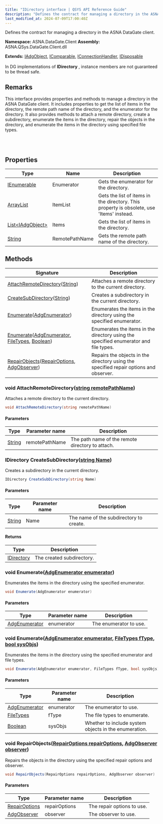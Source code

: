 ```yaml
---
title: "IDirectory interface | QSYS API Reference Guide"
description: "Defines the contract for managing a directory in the ASNA DataGate client. "
last_modified_at: 2024-07-09T17:00:40Z
---
```


Defines the contract for managing a directory in the ASNA DataGate client.

**Namespace:** ASNA.DataGate.Client
**Assembly:** ASNA.QSys.DataGate.Client.dll

**Extends:** [IAdgObject](/reference/datagate/datagate-client/i-adg-object.html), [IComparable](https://learn.microsoft.com/en-us/dotnet/api/system.icomparable-1?view=net-8.0), [IConnectionHandler](/reference/datagate/datagate-client/i-connection-handler.html), [IDisposable](https://learn.microsoft.com/en-us/dotnet/api/system.idisposable?view=net-8.0)
<br>
<br>
In DG implementations of **IDirectory** , instance members are not guaranteed to be thread safe.

## Remarks
This interface provides properties and methods to manage a directory in the ASNA DataGate client. 
It includes properties to get the list of items in the directory, the remote path name of the directory, 
and the enumerator for the directory. It also provides methods to attach a remote directory, 
create a subdirectory, enumerate the items in the directory, repair the objects in the directory, 
and enumerate the items in the directory using specified file types.

<br>
<br>

## Properties

| Type | Name | Description
| --- | --- | --- 
| [IEnumerable](https://learn.microsoft.com/en-us/dotnet/api/system.collections.generic.ienumerable-1?view=net-8.0) | Enumerator | Gets the enumerator for the directory. |
| [ArrayList](https://learn.microsoft.com/en-us/dotnet/api/system.collections.arraylist?view=net-8.0) | ItemList | Gets the list of items in the directory. This property is obsolete, use 'Items' instead. |
| [List\<IAdgObject\>](https://docs.microsoft.com/en-us/dotnet/api/system.collections.generic.list-1) | Items | Gets the list of items in the directory. |
| [String](https://learn.microsoft.com/en-us/dotnet/api/system.string?view=net-8.0) | RemotePathName | Gets the remote path name of the directory. |

## Methods

| Signature | Description |
| --- | --- |
| [AttachRemoteDirectory](#void-attachremotedirectorystring-remotepathname)([String](https://docs.microsoft.com/en-us/dotnet/api/system.string)) | Attaches a remote directory to the current directory.
| [CreateSubDirectory](#idirectory-createsubdirectorystring-name)([String](https://docs.microsoft.com/en-us/dotnet/api/system.string)) | Creates a subdirectory in the current directory.
| [Enumerate](#void-enumerateadgenumerator-enumerator)([AdgEnumerator](/reference/datagate/datagate-client/adg-enumerator.html)) | Enumerates the items in the directory using the specified enumerator.
| [Enumerate](#void-enumerateadgenumerator-enumerator-filetypes-ftype-bool-sysobjs)([AdgEnumerator](/reference/datagate/datagate-client/adg-enumerator.html), [FileTypes](/reference/datagate/datagate-common/file-types.html), [Boolean](https://docs.microsoft.com/en-us/dotnet/api/system.boolean)) | Enumerates the items in the directory using the specified enumerator and file types.
| [RepairObjects](#void-repairobjectsrepairoptions-repairoptions-adgobserver-observer)([RepairOptions](/reference/datagate/datagate-common/repair-options.html), [AdgObserver](/reference/datagate/datagate-client/adg-observer.html)) | Repairs the objects in the directory using the specified repair options and observer.

### void AttachRemoteDirectory([string remotePathName](https://learn.microsoft.com/en-us/dotnet/api/system.string?view=net-8.0))

Attaches a remote directory to the current directory.

```cs
void AttachRemoteDirectory(string remotePathName)
```

#### Parameters

| Type | Parameter name | Description
| --- | --- | ---
| [String](https://docs.microsoft.com/en-us/dotnet/api/system.string) | remotePathName | The path name of the remote directory to attach.

### IDirectory CreateSubDirectory([string Name](https://learn.microsoft.com/en-us/dotnet/api/system.string?view=net-8.0))

Creates a subdirectory in the current directory.

```cs
IDirectory CreateSubDirectory(string Name)
```

#### Parameters

| Type | Parameter name | Description
| --- | --- | ---
| [String](https://docs.microsoft.com/en-us/dotnet/api/system.string) | Name | The name of the subdirectory to create.

#### Returns

| Type | Description
| --- | ---
| [IDirectory](/reference/datagate/datagate-client/i-directory.html) | The created subdirectory.

### void Enumerate([AdgEnumerator enumerator](/reference/datagate/datagate-client/adg-enumerator.html))

Enumerates the items in the directory using the specified enumerator.

```cs
void Enumerate(AdgEnumerator enumerator)
```

#### Parameters

| Type | Parameter name | Description
| --- | --- | ---
| [AdgEnumerator](/reference/datagate/datagate-client/adg-enumerator.html) | enumerator | The enumerator to use.

### void Enumerate([AdgEnumerator enumerator](/reference/datagate/datagate-client/adg-enumerator.html), [FileTypes fType](/reference/datagate/datagate-common/file-types.html), [bool sysObjs](https://docs.microsoft.com/en-us/dotnet/api/system.boolean))

Enumerates the items in the directory using the specified enumerator and file types.

```cs
void Enumerate(AdgEnumerator enumerator, FileTypes fType, bool sysObjs)
```

#### Parameters

| Type | Parameter name | Description
| --- | --- | ---
| [AdgEnumerator](/reference/datagate/datagate-client/adg-enumerator.html) | enumerator | The enumerator to use.
| [FileTypes](/reference/datagate/datagate-common/file-types.html) | fType | The file types to enumerate.
| [Boolean](https://docs.microsoft.com/en-us/dotnet/api/system.boolean) | sysObjs | Whether to include system objects in the enumeration.

### void RepairObjects([RepairOptions repairOptions](/reference/datagate/datagate-common/repair-options.html), [AdgObserver observer](/reference/datagate/datagate-client/adg-observer.html))

Repairs the objects in the directory using the specified repair options and observer.

```cs
void RepairObjects(RepairOptions repairOptions, AdgObserver observer)
```

#### Parameters

| Type | Parameter name | Description
| --- | --- | ---
| [RepairOptions](/reference/datagate/datagate-common/repair-options.html) | repairOptions | The repair options to use.
| [AdgObserver](/reference/datagate/datagate-client/adg-observer.html) | observer | The observer to use.
